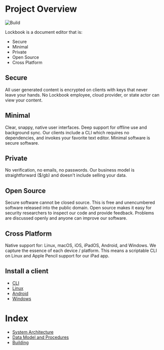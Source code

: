 # Project Overview
![Build](https://github.com/lockbook/monorepo/workflows/Build/badge.svg)

Lockbook is a document editor that is:
+ Secure
+ Minimal
+ Private
+ Open Source
+ Cross Platform

## Secure

All user generated content is encrypted on clients with keys that never leave your hands. No Lockbook employee, cloud provider, or state actor can view your content.

## Minimal

Clear, snappy, native user interfaces. Deep support for offline use and background sync. Our clients include a CLI which requires no dependencies, and invokes your favorite text editor. Minimal software is secure software.

## Private

No verification, no emails, no passwords. Our business model is straightforward ($/gb) and doesn't include selling your data.

## Open Source

Secure software cannot be closed source. This is free and unencumbered software released into the public domain. Open source makes it easy for security researchers to inspect our code and provide feedback. Problems are discussed openly and anyone can improve our software.

## Cross Platform

Native support for: Linux, macOS, iOS, iPadOS, Android, and Windows. We capture the essence of each device / platform. This means a scriptable CLI on Linux and Apple Pencil support for our iPad app.

## Install a client

+ [CLI](installing-cli.md)
+ [Linux](installing-linux.md)
+ [Android](installing-android.md)
+ [Windows](installing-windows.md)

# Index

+ [System Architecture](system-architecture.md)
+ [Data Model and Procedures](data_model.md)
+ [Building](building.md)
